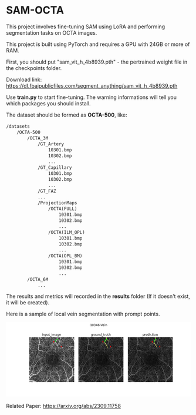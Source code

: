 # SAM-OCTA

This project involves fine-tuning SAM using LoRA and performing segmentation tasks on OCTA images.

This project is built using PyTorch and requires a GPU with 24GB or more of RAM.

First, you should put "sam_vit_h_4b8939.pth" - the pertrained weight file in the checkpoints folder.

Download link: https://dl.fbaipublicfiles.com/segment_anything/sam_vit_h_4b8939.pth

Use **train.py** to start fine-tuning. The warning informations will tell you which packages you should install.

The dataset should be formed as **OCTA-500**, like:

    /datasets
        /OCTA-500
            /OCTA_3M
                /GT_Artery
                    10301.bmp
                    10302.bmp
                    ...
                /GT_Capillary
                    10301.bmp
                    10302.bmp
                    ...
                /GT_FAZ
                ...
                /ProjectionMaps
                    /OCTA(FULL)
                        10301.bmp
                        10302.bmp
                        ...
                    /OCTA(ILM_OPL)
                        10301.bmp
                        10302.bmp
                        ...
                    /OCTA(OPL_BM)
                        10301.bmp
                        10302.bmp
                        ...
            /OCTA_6M
                ...

The results and metrics will recorded in the **results** folder (If it doesn't exist, it will be created).

Here is a sample of local vein segmentation with prompt points.

![Sample](./figures/sample.png)

Related Paper: https://arxiv.org/abs/2309.11758